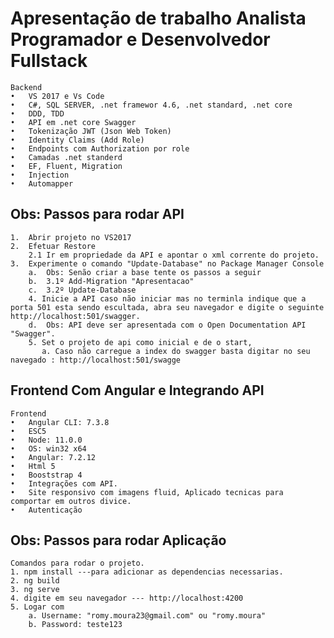 # Apresentação de trabalho Analista Programador e Desenvolvedor Fullstack

	Backend
	•	VS 2017 e Vs Code
	•	C#, SQL SERVER, .net framewor 4.6, .net standard, .net core
	•	DDD, TDD
	•	API em .net core Swagger
	•	Tokenização JWT (Json Web Token)
	•	Identity Claims (Add Role)
	•	Endpoints com Authorization por role	
	•	Camadas .net standerd
	•	EF, Fluent, Migration
	•	Injection
	•	Automapper

## Obs: Passos para rodar API

	1.	Abrir projeto no VS2017
	2.	Efetuar Restore
		2.1 Ir em propriedade da API e apontar o xml corrente do projeto.
	3.	Experimente o comando "Update-Database" no Package Manager Console
		a.	Obs: Senão criar a base tente os passos a seguir
		b.	3.1º Add-Migration "Apresentacao"
		c.	3.2º Update-Database
        4. Inicie a API caso não iniciar mas no terminla indique que a porta 501 esta sendo escultada, abra seu navegador e digite o seguinte http://localhost:501/swagger.
		d.	Obs: API deve ser apresentada com o Open Documentation API "Swagger".
        5. Set o projeto de api como inicial e de o start,
	       a. Caso não carregue a index do swagger basta digitar no seu navegado : http://localhost:501/swagge

## Frontend Com Angular e Integrando API

	Frontend
	•	Angular CLI: 7.3.8
	•	ESC5
	•	Node: 11.0.0
	•	OS: win32 x64
	•	Angular: 7.2.12
	•	Html 5
	•	Booststrap 4
	•	Integrações com API.
	•	Site responsivo com imagens fluid, Aplicado tecnicas para comportar em outros divice.
	•	Autenticação

## Obs: Passos para rodar Aplicação

	Comandos para rodar o projeto.
	1. npm install ---para adicionar as dependencias necessarias.
	2. ng build
	3. ng serve
	4. digite em seu navegador --- http://localhost:4200
	5. Logar com 
		a. Username: "romy.moura23@gmail.com" ou "romy.moura"
		b. Password: teste123
